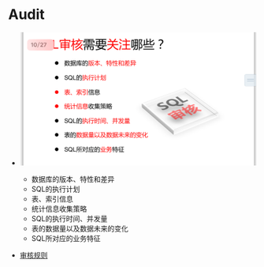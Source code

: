 # Audit



- ![SQL审核注意事项](IMG_1539.PNG)
  - 数据库的版本、特性和差异
  - SQL的执行计划
  - 表、索引信息
  - 统计信息收集策略
  - SQL的执行时间、并发量
  - 表的数据量以及数据未来的变化
  - SQL所对应的业务特征

- [审核规则](rule.md)
